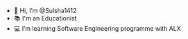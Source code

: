 - 👋 Hi, I’m @Sulsha1412
- 📚 I'm an Educationist
- 💻 I’m learning Software Engineering programme with ALX


<!---
Sulsha1412/Sulsha1412 is a ✨ special ✨ repository because its `README.md` (this file) appears on your GitHub profile.
You can click the Preview link to take a look at your changes.
--->
